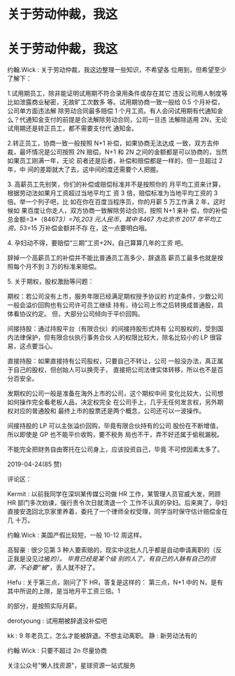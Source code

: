 # 关于劳动仲裁，我这

# 关于劳动仲裁，我这

约翰.Wick : 关于劳动仲裁，我这边整理一些知识，不希望各 位用到，但希望至少了解下：

1.试用期员工，除非能证明试用期不符合录用条件或存在其它 违反公司用人制度等比如泄露商业秘密，无故旷工次数多 等。试用期协商一致一般给 0.5 个月补偿，公司单方面违法解 除劳动合同最多赔偿 1 个月工资。有人会问试用期有代通知金 么？代通知金支付的前提是合法解除劳动合同，公司一旦违 法解除适用 2N，无论试用期还是转正员工，都不需要支付代 通知金。

2.转正员工，协商一致一般按照 N+1 补偿，如果协商无法达成 一致，双方去仲裁，最坏情况是公司按照 2N 赔偿。N+1 和 2N 之间的金额都是可以协商的，当然如果员工刚满一年，无论 前者还是后者，补偿和赔偿都是一样的，但一旦超过 2 年，中 间的差距就大了去，这中间的度还需要个人把握。

3\. 高薪员工先别笑，你们的补偿或赔偿标准并不是按照你的 月平均工资来计算，根据劳动法如果月工资超过当地平均工 资 3 倍，赔偿标准为当地平均工资的 3 倍。举一个列子吧，比 如在你在百度当程序员，你的月薪 5 万工作满 2 年，这时候如 果百度让你走人，双方协商一致解除劳动合同，按照 N+1 来补 偿，你的补偿总金额=3*（8467*3）=76,203 元人民币，其中 8467 为北京市 2017 年平均工资。5*3=15 万补偿金额并不存 在，这一点要明白哦。

4\. 孕妇动不得，要赔偿“三期”工资+2N，自己算算几年的工资 吧。

辞掉一个高薪员工的补偿并不能比普通员工高多少，辞退高 薪员工最多也就是按照每个月不到 3 万的标准来赔偿。

5\. 关于期权，股权激励等问题：

期权：若公司没有上市，服务年限已经满足期权授予协议的 约定条件，少数公司一般会溢价回购也有公司许可员工继续 持有，待公司上市之后转换成普通股，具体看协议约定。 但，大部分公司倾向于平价回购。

间接持股：通过持股平台（有限合伙）的间接持股形式持有 公司股权的，受到国内法律保护，但有限合伙执行事务合伙 人的权限比较大，除名比较小的 LP 很容易，这点要当心。

直接持股：如果直接持有公司股权，只要自己不转让，公司 一般没办法，真正属于自己的股权，但创始人可以换壳子， 直接把公司法律实体转移，所以也不是百分百安全。

发期权的公司一般是准备在海外上市的公司，这个期权中间 变化比较大，公司想如何操作完全看老板人品，决定权完全 在公司手上，几乎无任何发言权，另外期权对应的普通股和 最终上市的股票还是两个概念，公司还可以一波操作。

间接持股的 LP 可以主张溢价回购，毕竟有限合伙持有的公司 股份在不断增值，所以即使是 GP 也不能平价收购，要不税务 局也不干，弄不好还属于偷税漏税。

不能完全把财务自由寄托在公司身上，应该投资自己，毕竟 不可控因素太多了。

2019-04-24(85 赞)

评论区：

Kermit : 以前我同学在深圳某传媒公司做 HR 工作，某管理人员官威大发，罔顾 HR 部门多次劝谏，强行责令次日就清退一个 工作不认真的孕妇。后来爽了，孕妇直接安逸回北京家里养着，委托了一个律师全权受理，同学当时保守估计赔偿金在几 十万。

约翰.Wick : 美国产假比较短，一般 10-12 周这样。

高智豪 : 很少见第 3 种人要索赔的，现实中这批人几乎都是自动申请离职的（反正我是没见过被*的）。 毕竟已经是某个级 别的人了，有自己的人脉有自己的资源，不必要“被*”，丢人就不好了。

Hefu : 关于第三点，刚问了下 HR，答复是这样的： 第三点，N+1 中的 N，是有其中所说的上限，是当地月平工资三倍。1

的部分，是按照实际月薪。

derotyoung : 试用期被辞退没补偿吧

kk : 9 年老员工，怎么才能被辞退。不想主动离职。 静 : 新劳动法有的

约翰.Wick : 只要不超过 2n 尽量协商

关注公众号"懒人找资源"，星球资源一站式服务
